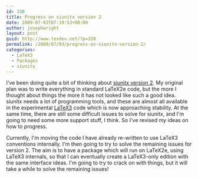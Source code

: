 ```yaml
---
id: 338
title: Progress on siunitx version 2
date: 2009-07-03T07:19:53+00:00
author: josephwright
layout: post
guid: http://www.texdev.net/?p=338
permalink: /2009/07/03/progress-on-siunitx-version-2/
categories:
  - LaTeX3
  - Packages
  - siunitx
---
```

I've been doing quite a bit of thinking about [siunitx version 2](http://github.com/josephwright/siunitx). My original plan was to write everything in standard LaTeX2e code, but the more I thought about things the more it has not looked like such a good idea. siunitx needs a lot of programming tools, and these are almost all available in the experimental [LaTeX3](http://www.latex-project.org/latex3.html) code which is now approaching stability. At the same time, there are still some difficult issues to solve for siunitx, and I'm going to need some more support stuff, I think. So I've revised my ideas on how to progress.

Currently, I'm moving the code I have already re-written to use LaTeX3 conventions internally. I'm then going to try to solve the remaining issues for version 2. The aim is to have a package which will run on LaTeX2e, using LaTeX3 internals, so that I can eventually create a LaTeX3-only edition with the same interface ideas. I'm going to try to crack on with things, but it will take a while to solve the remaining issues!
